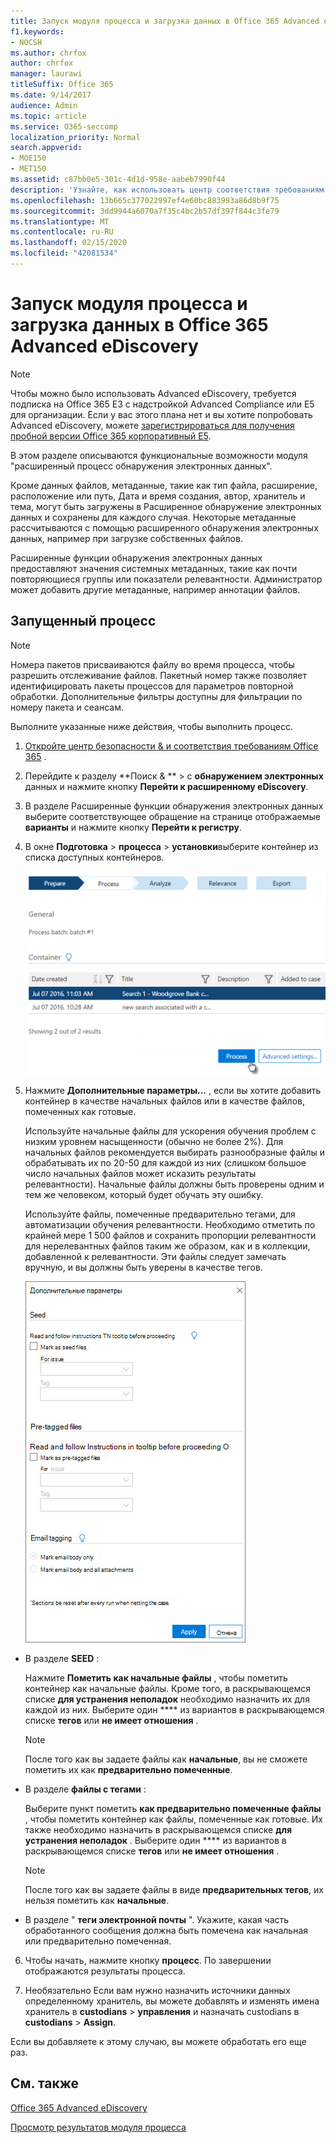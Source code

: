 ```yaml
---
title: Запуск модуля процесса и загрузка данных в Office 365 Advanced eDiscovery
f1.keywords:
- NOCSH
ms.author: chrfox
author: chrfox
manager: laurawi
titleSuffix: Office 365
ms.date: 9/14/2017
audience: Admin
ms.topic: article
ms.service: O365-seccomp
localization_priority: Normal
search.appverid:
- MOE150
- MET150
ms.assetid: c87bb0e5-301c-4d1d-958e-aabeb7990f44
description: 'Узнайте, как использовать центр соответствия требованиям безопасности &amp; Office 365 для доступа к Office 365 Advanced eDiscovery и запуска модуля Process для случая.  '
ms.openlocfilehash: 13b665c377022997ef4e60bc883993a86d8b9f75
ms.sourcegitcommit: 3dd9944a6070a7f35c4bc2b57df397f844c3fe79
ms.translationtype: MT
ms.contentlocale: ru-RU
ms.lasthandoff: 02/15/2020
ms.locfileid: "42081534"
---
```

# <a name="run-the-process-module-and-load-data-in-office-365-advanced-ediscovery"></a>Запуск модуля процесса и загрузка данных в Office 365 Advanced eDiscovery

> [!NOTE]
> Чтобы можно было использовать Advanced eDiscovery, требуется подписка на Office 365 E3 с надстройкой Advanced Compliance или E5 для организации. Если у вас этого плана нет и вы хотите попробовать Advanced eDiscovery, можете [зарегистрироваться для получения пробной версии Office 365 корпоративный E5](https://go.microsoft.com/fwlink/p/?LinkID=698279). 
  
В этом разделе описываются функциональные возможности модуля "расширенный процесс обнаружения электронных данных". 
  
Кроме данных файлов, метаданные, такие как тип файла, расширение, расположение или путь, Дата и время создания, автор, хранитель и тема, могут быть загружены в Расширенное обнаружение электронных данных и сохранены для каждого случая. Некоторые метаданные рассчитываются с помощью расширенного обнаружения электронных данных, например при загрузке собственных файлов. 
  
Расширенные функции обнаружения электронных данных предоставляют значения системных метаданных, такие как почти повторяющиеся группы или показатели релевантности. Администратор может добавить другие метаданные, например аннотации файлов. 
  
## <a name="running-process"></a>Запущенный процесс

> [!NOTE]
> Номера пакетов присваиваются файлу во время процесса, чтобы разрешить отслеживание файлов. Пакетный номер также позволяет идентифицировать пакеты процессов для параметров повторной обработки. Дополнительные фильтры доступны для фильтрации по номеру пакета и сеансам. 
  
Выполните указанные ниже действия, чтобы выполнить процесс.
  
1. [Откройте центр безопасности &amp; и соответствия требованиям Office 365](go-to-the-securitycompliance-center.md) . 
    
2. Перейдите к разделу **Поиск &amp; ** \> с **обнаружением электронных** данных и нажмите кнопку **Перейти к расширенному eDiscovery**.
    
3. В разделе Расширенные функции обнаружения электронных данных выберите соответствующее обращение на странице отображаемые **варианты** и нажмите кнопку **Перейти к регистру**.
    
4. В окне **Подготовка** \> **процесса** \> **установки**выберите контейнер из списка доступных контейнеров.
    
    ![Нажмите кнопку процесс, чтобы добавить результаты поиска в обращение.](../media/50bdc55c-d378-4881-b302-31ef785fa359.png)
  
5. Нажмите **Дополнительные параметры...** , если вы хотите добавить контейнер в качестве начальных файлов или в качестве файлов, помеченных как готовые. 
    
    Используйте начальные файлы для ускорения обучения проблем с низким уровнем насыщенности (обычно не более 2%). Для начальных файлов рекомендуется выбирать разнообразные файлы и обрабатывать их по 20-50 для каждой из них (слишком большое число начальных файлов может исказить результаты релевантности). Начальные файлы должны быть проверены одним и тем же человеком, который будет обучать эту ошибку.
    
    Используйте файлы, помеченные предварительно тегами, для автоматизации обучения релевантности. Необходимо отметить по крайней мере 1 500 файлов и сохранить пропорции релевантности для нерелевантных файлов таким же образом, как и в коллекции, добавленной к релевантности. Эти файлы следует замечать вручную, и вы должны быть уверены в качестве тегов.
    
    ![Снимок экрана со страницей дополнительных параметров для обработки пакетных файлов](../media/3c25cb78-4484-41e5-bd34-3753c7ab6cf2.jpg)
  
  - В разделе **SEED** : 
    
    Нажмите **Пометить как начальные файлы** , чтобы пометить контейнер как начальные файлы. Кроме того, в раскрывающемся списке **для устранения неполадок** необходимо назначить их для каждой из них. Выберите один **** из вариантов в раскрывающемся списке **тегов** или **не имеет отношения** . 
    
    > [!NOTE]
    > После того как вы задаете файлы как **начальные**, вы не сможете пометить их как **предварительно помеченные**. 
  
  - В разделе **файлы с тегами** : 
    
    Выберите пункт пометить **как предварительно помеченные файлы** , чтобы пометить контейнер как файлы, помеченные как готовые. Их также необходимо назначить в раскрывающемся списке **для устранения неполадок** . Выберите один **** из вариантов в раскрывающемся списке **тегов** или **не имеет отношения** . 
    
    > [!NOTE]
    > После того как вы задаете файлы в виде **предварительных тегов**, их нельзя пометить как **начальные**. 
  
  - В разделе " **теги электронной почты** ". Укажите, какая часть обработанного сообщения должна быть помечена как начальная или предварительно помеченная. 
    
6. Чтобы начать, нажмите кнопку **процесс**. По завершении отображаются результаты процесса.
    
7. Необязательно Если вам нужно назначить источники данных определенному хранитель, вы можете добавлять и изменять имена хранитель в **custodians** \> **управления** и назначать custodians в **custodians** \> **Assign**. 
    
Если вы добавляете к этому случаю, вы можете обработать его еще раз.
  
## <a name="see-also"></a>См. также

[Office 365 Advanced eDiscovery](office-365-advanced-ediscovery.md)
  
[Просмотр результатов модуля процесса](view-process-module-results-in-advanced-ediscovery.md)

